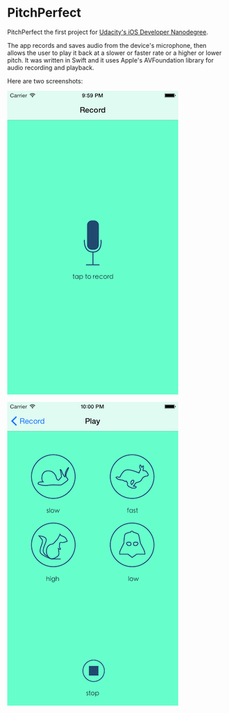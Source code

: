 PitchPerfect
============

PitchPerfect the first project for [Udacity's iOS Developer Nanodegree](https://www.udacity.com/course/nd003). 

The app records and saves audio from the device's microphone, then allows the user to play it back at a slower or faster rate or a higher or lower pitch. It was written in Swift and it uses Apple's AVFoundation library for audio recording and playback.

Here are two screenshots:

![recording screen](https://github.com/kellyi/pitchperfect/blob/master/pitchperfect1.png)

![playback screen](https://github.com/kellyi/pitchperfect/blob/master/pitchperfect2.png)
